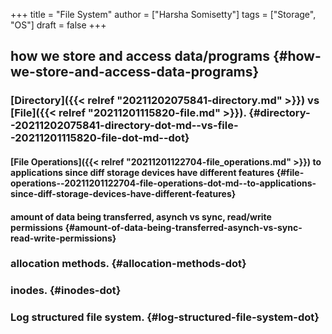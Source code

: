 +++
title = "File System"
author = ["Harsha Somisetty"]
tags = ["Storage", "OS"]
draft = false
+++

## how we store and access data/programs {#how-we-store-and-access-data-programs}


### [Directory]({{< relref "20211202075841-directory.md" >}}) vs [File]({{< relref "20211201115820-file.md" >}}). {#directory--20211202075841-directory-dot-md--vs-file--20211201115820-file-dot-md--dot}


#### [File Operations]({{< relref "20211201122704-file_operations.md" >}}) to applications since diff storage devices have different features {#file-operations--20211201122704-file-operations-dot-md--to-applications-since-diff-storage-devices-have-different-features}


#### amount of data being transferred, asynch vs sync, read/write permissions {#amount-of-data-being-transferred-asynch-vs-sync-read-write-permissions}


### allocation methods. {#allocation-methods-dot}


### inodes. {#inodes-dot}


### Log structured file system. {#log-structured-file-system-dot}